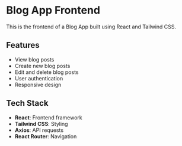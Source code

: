 # Blog App Frontend

This is the frontend of a Blog App built using React and Tailwind CSS.

## Features

- View blog posts
- Create new blog posts
- Edit and delete blog posts
- User authentication
- Responsive design

## Tech Stack

- **React**: Frontend framework
- **Tailwind CSS**: Styling
- **Axios**: API requests
- **React Router**: Navigation
